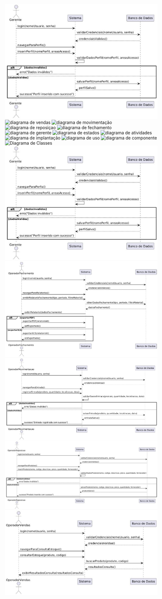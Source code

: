 ![alt Gerente](https://github.com/alexandreggoncalves/appControleEstoque/blob/main/docs/diagramas-dinamicos/diagrama_sequencia_gerente.jpeg)
![diagrama de vendas](blob:https://web.whatsapp.com/d77f68e2-f42b-480b-ab8e-d6c64c1f2323)
![diagrama de movimentação](blob:https://web.whatsapp.com/a868263c-3ae3-4814-bcfd-243190b597ed)
![diagrama de reposiçao](blob:https://web.whatsapp.com/262b4222-5b12-4799-ba88-5705cf157593)
![diagrama de fechamento](blob:https://web.whatsapp.com/bff1bb61-fcdb-4329-8e46-d17e7b3e4d9d)
![diagrama de gerente](blob:https://web.whatsapp.com/64824c43-342d-49e4-82e6-6f894fff3eb4)
![diagrama de estados](https://www.planttext.com/api/plantuml/png/ZLRDZjCm4BxdANn6x0jmGBlgTb4bMA4kx0LnCCbqDIYni_w948Y7MN7Wj2V44-J568-TD4bDMwbIKdk-xnlFV9FaqZffd6_gelZquhEuk7Wjxj0wQAHu9JOAIvGrVfVzx_wNBWeATZ06_2Y4641lzGCg-izNWjuJh996UElx9uDwt0h1LoLOgs_XGLQQObS6Ab2aX5QWwlgd0BKpn1q1fFvelIIk1MG2eDyoahKeaPsdSAquhGhiGMHGUGE6ISrxC3ki0xfgKD5n3J7muYcWqPLtUecCgoUmMtZqQB6K0KwGb7XQvWw82iHADwsHMQejSBFCFQXApaXufI3GuH5NXlwz5EiANRXkeT4TfDFM6KIk7LjmsYZIaMt_nmhTWWcM-GkfAPdwR9G5WoHuvNpCUg8TetB0e1wzHNNQimrsezvgAyXLxKXn4CqEfFqkkk-Q8T54tA8iO0jVWGeqGGnEPSp85sBNpTew_UWXje0vAhIjLlrp1xLefP6B6ktfEJj3BK_f3GHoM0jTF4kXOnTeBwYes81oQOgdyA3sRjYc8wyL6PQziuKIlb0lbEwqgBM3exWxYOmAFYCGYIRRagU4bVqpxP9tzrt9YIvhDpf3G5nRuABeEQXvugbYzy5Pinh3jnPDAB5OnfpLbVmaf_cwwYYhS0F9B4ScEqUqSEqCA-Ew96vG7OOxTa1vYd3gwXcZIHiopk__7opHPFlMseDedbWQzHsfcdsRLbfPNmTxF7gf73-LoMoJfXs0kDFn_fhDZi7hsGau0T-eAaU0QavnA1OuAFEozZWM8rvtgFZKiGj9KYOligLoshcdzeTWRnwyDCEn1tFPw7fqQ6wrapTeInbE4fS8wq96OP7TluYRkFdOAGPpozoRDRtqjNS4laamcdKAYW-Pj1dYw2EX-5aKboGHlZJ-0G00)
![diagrama de atividades](https://www.planttext.com/api/plantuml/png/pPMnRjj038RtUmgEDj0di8UciPsWGDeKCH1qPIJAFa0wgiUJaS4l4tGeEdGg-WHwiV9qKcmtpf8MRZQ1F_Np5p_SwKm2-j1KfTbUaYSNQ6kwafbSySewS0nY9L25KpEvnTBc29cdd5ncqKhKp-TJOmiOpVRAc_OXjihRCOGrEHWjRJKs09Dt6OaWrEs3kYFa13NvmieqYk-TQ0Zrt70gbrsv7vjZpWBv80sZ0UBmUIUciVnah9eiiTpWdzPQNzpREuAAdE2AgXX8cfYHeqwb48m-jbzv_5mtUPzQNMuBS_Z2i-sfMGBNncolDO-czr6-ePh5jj_KuFGWFETDu2Cead2SHTB-0iRE_DNH-C0Rg-q1_myGdQnHC06vePLEyztMS92E87dKNehamFpL8RcWR8sHoObm27NiusXF9ORsfxVz4Lb8nkMQ8DYQtyHBfVt1UY88z789wPidrtUX_LxjZaln67-7fr_2pdvWjhYlsUitxab7mFLTa775y6b-0Tp0vwjbJs_6hh2-mWDe_uJ4hIee9wUGiPEc3Ec0QAml3NLBd0tr_Tlgl94CmRg2TGLgyOlaoTuFrEaBrdAcp_4F-Xi0)
![diagrama de implantação](blob:https://web.whatsapp.com/19162b26-4894-45e9-96ba-7e5535dabbee)
![diagrama de uso](blob:https://web.whatsapp.com/f92b67ce-f091-47c9-b336-5de231520077)
![diagrama de componente](blob:https://web.whatsapp.com/565e2ea4-c40d-4899-be58-3a8d7f4d524d)
![Diagrama de Classes](https://github.com/user-attachments/assets/d4386ac0-32b4-4ed3-8e77-59828d726d7c)
![diagrama de dequencia gerente](https://github.com/alexandreggoncalves/appControleEstoque/blob/main/docs/diagramas-dinamicos/diagrama_sequencia_gerente.jpeg?raw=true)
![diagrama de sequencia fechamento](https://github.com/alexandreggoncalves/appControleEstoque/blob/main/docs/diagramas-dinamicos/diagrama_sequencia_operador_de_fechamento.jpeg?raw=true)
![diagrama de sequencia movimentacao](https://github.com/alexandreggoncalves/appControleEstoque/blob/main/docs/diagramas-dinamicos/diagrama_sequencia_operador_de_movimentacao.jpeg?raw=true)
![diagrama de reposicap](https://github.com/alexandreggoncalves/appControleEstoque/blob/main/docs/diagramas-dinamicos/diagrama_sequencia_operador_de_reposicao.jpeg?raw=true)
![diagrama de vendas](https://github.com/alexandreggoncalves/appControleEstoque/blob/main/docs/diagramas-dinamicos/diagrama_sequencia_operador_de_vendas.jpeg?raw=true)
